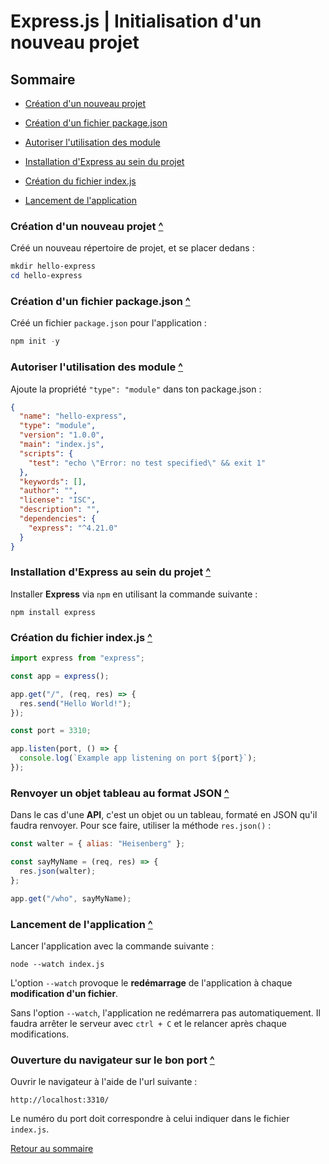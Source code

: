 #  Express.js | Initialisation d'un nouveau projet

## Sommaire

- [Création d'un nouveau projet](#création-dun-nouveau-projet)

- [Création d'un fichier package.json](#création-dun-fichier-packagejson)

- [Autoriser l'utilisation des module](#autoriser-lutilisation-des-module)

- [Installation d'Express au sein du projet](#installation-dexpress-au-sein-du-projet)

- [Création du fichier index.js](#création-du-fichier-indexjs)

- [Lancement de l'application](#lancement-de-lapplication)

### Création d'un nouveau projet [^](#sommaire)

Créé un nouveau répertoire de projet, et se placer dedans :

```powershell
mkdir hello-express
cd hello-express
```

### Création d'un fichier package.json [^](#sommaire)

Créé un fichier `package.json` pour l'application :

```powershell
npm init -y
```

### Autoriser l'utilisation des module [^](#sommaire)

Ajoute la propriété `"type": "module"` dans ton package.json :

```json
{
  "name": "hello-express",
  "type": "module",
  "version": "1.0.0",
  "main": "index.js",
  "scripts": {
    "test": "echo \"Error: no test specified\" && exit 1"
  },
  "keywords": [],
  "author": "",
  "license": "ISC",
  "description": "",
  "dependencies": {
    "express": "^4.21.0"
  }
}
```

### Installation d'Express au sein du projet [^](#sommaire)

Installer **Express** via `npm` en utilisant la commande suivante :

`npm install express`

### Création du fichier index.js [^](#sommaire)

```javascript
import express from "express";

const app = express();

app.get("/", (req, res) => {
  res.send("Hello World!");
});

const port = 3310;

app.listen(port, () => {
  console.log(`Example app listening on port ${port}`);
});
```

### Renvoyer un objet tableau au format JSON [^](#sommaire)

Dans le cas d'une **API**, c'est un objet ou un tableau, formaté en JSON qu'il faudra renvoyer. Pour sce faire, utiliser la méthode `res.json()` :

```javascript
const walter = { alias: "Heisenberg" };

const sayMyName = (req, res) => {
  res.json(walter);
};

app.get("/who", sayMyName);
```

### Lancement de l'application [^](#sommaire)

Lancer l'application avec la commande suivante :

`node --watch index.js`

L'option `--watch` provoque le **redémarrage** de l'application à chaque **modification d'un fichier**.

Sans l'option `--watch`, l'application ne redémarrera pas automatiquement. Il faudra arrêter le serveur avec `ctrl + C` et le relancer après chaque modifications.

### Ouverture du navigateur sur le bon port [^](#sommaire)

Ouvrir le navigateur à l'aide de l'url suivante :

`http://localhost:3310/`

Le numéro du port doit correspondre à celui indiquer dans le fichier `index.js`.

[Retour au sommaire](#sommaire)
